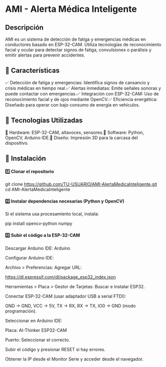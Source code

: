 # AMI - Alerta Médica Inteligente


## Descripción

AMI es un sistema de detección de fatiga y emergencias médicas en conductores basado en ESP-32-CAM. Utiliza tecnologías de reconocimiento facial y ocular para detectar signos de fatiga, convulsiones o parálisis y emitir alertas para prevenir accidentes.


## 📌 Características
✅ Detección de fatiga y emergencias: Identifica signos de cansancio y crisis médicas en tiempo real.✅ Alertas inmediatas: Emite señales sonoras y puede contactar con emergencias.✅ Integración con ESP-32-CAM: Uso de reconocimiento facial y de ojos mediante OpenCV.✅ Eficiencia energética: Diseñado para operar con bajo consumo de energía en vehículos.


## 🚀 Tecnologías Utilizadas

🔹 Hardware: ESP-32-CAM, altavoces, sensores.🔹 Software: Python, OpenCV, Arduino IDE.🔹 Diseño: Impresión 3D para la carcasa del dispositivo.


## 🔧 Instalación

#### 1️⃣ Clonar el repositorio

git clone https://github.com/TU-USUARIO/AMI-AlertaMedicaInteligente.git
cd AMI-AlertaMedicaInteligente

#### 2️⃣ Instalar dependencias necesarias (Python y OpenCV)

Si el sistema usa procesamiento local, instala:

pip install opencv-python numpy

#### 3️⃣ Subir el código a la ESP-32-CAM

Descargar Arduino IDE: Arduino

Configurar Arduino IDE:

Archivo > Preferencias: Agregar URL:

https://dl.espressif.com/dl/package_esp32_index.json

Herramientas > Placa > Gestor de Tarjetas: Buscar e instalar ESP32.

Conectar ESP-32-CAM (usar adaptador USB a serial FTDI):

GND → GND, VCC → 5V, TX → RX, RX → TX, IO0 → GND (modo programación).

Seleccionar en Arduino IDE:

Placa: AI-Thinker ESP32-CAM

Puerto: Seleccionar el correcto.

Subir el código y presionar RESET si hay errores.

Obtener la IP desde el Monitor Serie y acceder desde el navegador.

